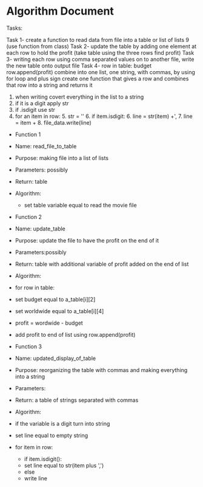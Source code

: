 # Algorithm Document
Tasks:

Task 1- create a function to read data from file into a table or list of lists 9 
(use function from class)
Task 2- update the table by adding one element at each row to hold the profit 
(take table using the three rows find profit)
Task 3- writing each row using comma separated values on to another file, 
write the new table onto output file
Task 4- row in table:
            budget 
    row.append(profit)
combine into one list, one string, with commas, by using for loop and plus sign 
create one function that gives a row and combines that row into a string and returns it


1. when writing covert everything in the list to a string
2. if it is a digit apply str
3. if .isdigit use str
4. for an item in row:
   5.   str = ''
   6. if item.isdigit:
      6. line = str(item) +',
   7. line = item + 
   8. file_data.write(line) 






- Function 1
- Name: read_file_to_table
- Purpose: making file into a list of lists
- Parameters: possibly
- Return: table
- Algorithm:
    - set table variable equal to read the movie file


- Function 2
- Name: update_table
- Purpose: update the file to have the profit on the end of it
- Parameters:possibly 
- Return: table with additional variable of profit added on the end of list
- Algorithm:
- for row in table:
- set budget equal to a_table[i][2]
- set worldwide equal to a_table[i][4]
- profit = wordwide - budget
- add profit to end of list using row.append(profit)


- Function 3 
- Name: updated_display_of_table
- Purpose: reorganizing the table with commas and making everything into a string
- Parameters:
- Return: a table of strings separated with commas
- Algorithm:
- if the variable is a digit turn into string
- set line equal to empty string 
- for item in row:
  - if item.isdigit():
  - set line equal to str(item plus ',')
  - else
  - write line 











